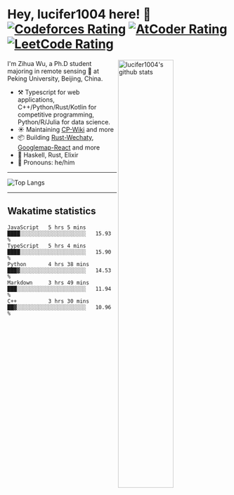 # Hey, lucifer1004 here! :wave: [![Codeforces Rating](https://cp-logo.vercel.app/codeforces/lucifer1004)](https://codeforces.com/profile/lucifer1004) [![AtCoder Rating](https://cp-logo.vercel.app/atcoder/lucifer1004)](https://atcoder.jp/users/lucifer1004) [![LeetCode Rating](https://cp-logo.vercel.app/leetcode/lucifer1004)](https://leetcode-cn.com/u/lucifer1004/)

<img width="50%" align="right" alt="lucifer1004's github stats" src="https://github-readme-stats.vercel.app/api?username=lucifer1004&show_icons=true">

I'm Zihua Wu, a Ph.D student majoring in remote sensing :satellite: at Peking University, Beijing, China.

- :hammer_and_pick: Typescript for web applications, C++/Python/Rust/Kotlin for competitive programming, Python/R/Julia for data science.
- :sunny: Maintaining [CP-Wiki](https://cp-wiki.vercel.app) and more 
- :package: Building [Rust-Wechaty](https://github.com/wechaty/rust-wechaty), [Googlemap-React](https://github.com/googlemap-react/googlemap-react) and more
- :seedling: Haskell, Rust, Elixir
- :man: Pronouns: he/him

---

![Top Langs](https://github-readme-stats.vercel.app/api/top-langs/?username=lucifer1004&layout=compact)

---

## Wakatime statistics

<!--START_SECTION:waka-->
```text
JavaScript   5 hrs 5 mins    ████░░░░░░░░░░░░░░░░░░░░░   15.93 % 
TypeScript   5 hrs 4 mins    ████░░░░░░░░░░░░░░░░░░░░░   15.90 % 
Python       4 hrs 38 mins   ███▓░░░░░░░░░░░░░░░░░░░░░   14.53 % 
Markdown     3 hrs 49 mins   ███░░░░░░░░░░░░░░░░░░░░░░   11.94 % 
C++          3 hrs 30 mins   ██▓░░░░░░░░░░░░░░░░░░░░░░   10.96 % 
```
<!--END_SECTION:waka-->
